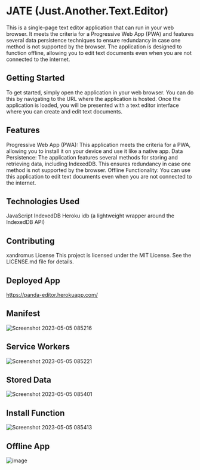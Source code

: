# JATE (Just.Another.Text.Editor)
This is a single-page text editor application that can run in your web browser. It meets the criteria for a Progressive Web App (PWA) and features several data persistence techniques to ensure redundancy in case one method is not supported by the browser. The application is designed to function offline, allowing you to edit text documents even when you are not connected to the internet.

## Getting Started
To get started, simply open the application in your web browser. You can do this by navigating to the URL where the application is hosted. Once the application is loaded, you will be presented with a text editor interface where you can create and edit text documents.

## Features
Progressive Web App (PWA): This application meets the criteria for a PWA, allowing you to install it on your device and use it like a native app.
Data Persistence: The application features several methods for storing and retrieving data, including IndexedDB. This ensures redundancy in case one method is not supported by the browser.
Offline Functionality: You can use this application to edit text documents even when you are not connected to the internet.
## Technologies Used
JavaScript
IndexedDB
Heroku
idb (a lightweight wrapper around the IndexedDB API)
## Contributing
xandromus
License
This project is licensed under the MIT License. See the LICENSE.md file for details.

## Deployed App
https://panda-editor.herokuapp.com/

## Manifest
![Screenshot 2023-05-05 085216](https://user-images.githubusercontent.com/116929120/236479156-5b9c3a5b-3ae8-4a56-ab5a-f5b80dd1eec5.png)
## Service Workers
![Screenshot 2023-05-05 085221](https://user-images.githubusercontent.com/116929120/236479408-5d6cf1bd-9308-4934-b07b-db6e62b75a98.png)
## Stored Data
![Screenshot 2023-05-05 085401](https://user-images.githubusercontent.com/116929120/236479108-fa47ad34-ae4a-4ea3-a795-89ec1c801149.png)
## Install Function
![Screenshot 2023-05-05 085413](https://user-images.githubusercontent.com/116929120/236479043-959ccb87-1800-4f3f-8b9e-41fc564cb9e8.png)
## Offline App
![image](https://user-images.githubusercontent.com/116929120/236478427-3b0bdf09-9431-4308-8a25-0d3691a8d3cc.png)
